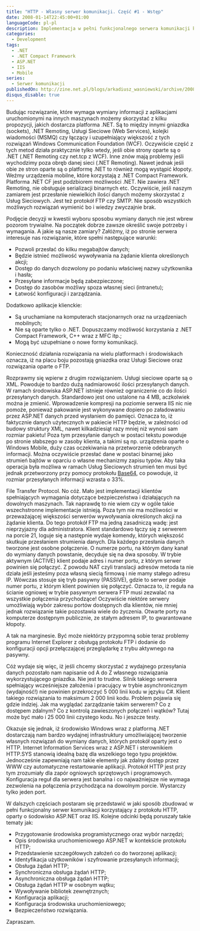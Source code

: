 ```yaml
---
title: "HTTP - Własny serwer komunikacji. Część #1 - Wstęp"
date: 2008-01-14T22:45:00+01:00
languageCode: pl-pl
description: Implementacja w pełni funkcjonalnego serwera komunikacji korzystającego z protokołu HTTP, opartego o śodowisko ASP.NET oraz IIS
categories:
  - Development
tags:
  - .NET
  - .NET Compact Framework
  - ASP.NET
  - IIS
  - Mobile
series:
  - Serwer komunikacji
publishedOn: http://zine.net.pl/blogs/arkadiusz_wasniewski/archive/2008/01/14/http-w-asny-serwer-komunikacji-cz-1.aspx
disqus_disable: true
---
```


Budując rozwiązanie, które wymaga wymiany informacji z aplikacjami uruchomionymi na innych maszynach możemy skorzystać z kilku propozycji, jakich dostarcza platforma .NET. Są to między innymi gniazdka (sockets), .NET Remoting, Usługi Sieciowe (Web Services), kolejki wiadomości (MSMQ) czy łączący i uzupełniający większość z tych rozwiązań Windows Communication Foundation (WCF). Oczywiście część z tych metod działa praktycznie tylko wtedy, jeśli obie strony oparte są o .NET (.NET Remoting czy net.tcp z WCF). Inne znów mają problemy jeśli wychodzimy poza obręb danej sieci (.NET Remoting). Nawet jednak jeśli obie ze stron oparte są o platformę .NET to również mogą wystąpić kłopoty. Weźmy urządzenia mobilne, które korzystają z .NET Compact Framework. Platforma .NET CF jest podzbiorem możliwości .NET. Nie zawiera .NET Remoting, nie obsługuje serializacji binarnych etc. Oczywiście, jeśli naszym zamiarem jest przesłanie niewielkich ilości danych możemy skorzystać z Usług Sieciowych. Jest też protokół FTP czy SMTP. Nie sposób wszystkich możliwych rozwiązań wymienić bo i wiedzy zwyczajnie brak.

Podjęcie decyzji w kwestii wyboru sposobu wymiany danych nie jest wbrew pozorom trywialne. Na początek dobrze zawsze określić swoje potrzeby i wymagania. A jakie są nasze zamiary? Załóżmy, iż po stronie serwera interesuje nas rozwiązanie, które spełni następujące warunki:

* Pozwoli przesłać do kilku megabajtów danych;
* Będzie istnieć możliwość wywoływania na żądanie klienta określonych akcji;
* Dostęp do danych dozwolony po podaniu właściwej nazwy użytkownika i hasła;
* Przesyłane informacje będą zabezpieczone;
* Dostęp do zasobów możliwy spoza własnej sieci (intranetu);
* Łatwość konfiguracji i zarządzania.

Dodatkowo aplikacje klienckie:

* Są uruchamiane na komputerach stacjonarnych oraz na urządzeniach mobilnych;
* Nie są oparte tylko o .NET. Dopuszczamy możliwość korzystania z .NET Compact Framework, C++ wraz z MFC itp.;
* Mogą być uzupełniane o nowe formy komunikacji.

Konieczność działania rozwiązania na wielu platformach i środowiskach oznacza, iż na placu boju pozostają gniazdka oraz Usługi Sieciowe oraz rozwiązania oparte o FTP.

Rozprawmy się wpierw z drugim rozwiązaniem. Usługi sieciowe oparte są o XML. Powoduje to bardzo dużą nadmiarowość ilości przesyłanych danych. W ramach środowiska ASP.NET istnieje również ograniczenie co do ilości przesyłanych danych. Standardowo jest ono ustalone na 4 MB, aczkolwiek można je zmienić. Wprowadzenie kompresji na poziomie serwera IIS nic nie pomoże, ponieważ pakowanie jest wykonywane dopiero po załadowaniu przez ASP.NET danych przed wysłaniem do pamięci. Oznacza to, iż faktycznie danych użytecznych w pakiecie HTTP będzie, w zależności od budowy struktury XML, nawet kilkadziesiąt razy mniej niż wynosi sam rozmiar pakietu! Poza tym przesyłanie danych w postaci tekstu powoduje po stronie słabszego w zasoby klienta, a takimi są np. urządzenia oparte o Windows Mobile, duży czas oczekiwania na przetworzenie odebranych informacji. Można oczywiście przesłać dane w postaci binarnej jako strumień bajtów w oparciu o własne mechanizmy zapisu typów. Aby taka operacja była możliwa w ramach Usług Sieciowych strumień ten musi być jednak przetworzony przy pomocy protokołu [Base64](http://pl.wikipedia.org/wiki/Base64), co powoduje, iż rozmiar przesyłanych informacji wzrasta o 33%.

File Transfer Protocol. No cóż. Mało jest implementacji klientów spełniających wymagania dotyczące bezpieczeństwa i działających na dowolnych maszynach. Tak naprawdę to nie wiem czy w ogóle takie wszechstronne implementacje istnieją. Poza tym nie ma możliwości w przeważającej większości serwerów wywoływania określonych akcji na żądanie klienta. Do tego protokół FTP ma jedną zasadniczą wadę: jest nieprzyjazny dla administratora. Klient standardowo łączy się z serwerem na porcie 21, loguje się a następnie wydaje komendy, których większość skutkuje przesłaniem strumienia danych. Dla każdego przesłania danych tworzone jest osobne połączenie. O numerze portu, na którym dany kanał do wymiany danych powstanie, decyduje się na dwa sposoby. W trybie aktywnym (ACTIVE) klient podaje adres i numer portu, z którym serwer powinien się połączyć. Z powodu NAT czyli translacji adresów metoda ta nie działa jeśli jesteśmy poza własną siecią firmową i nie mamy stałego adresu IP. Wówczas stosuje się tryb pasywny (PASSIVE), gdzie to serwer podaje numer portu, z którym klient powinien się połączyć. Oznacza to, iż reguła na ścianie ogniowej w trybie pasywnym serwera FTP musi zezwalać na wszystkie połączenia przychodzące! Oczywiście niektóre serwery umożliwiają wybór zakresu portów dostępnych dla klientów, nie mniej jednak rozwiązanie takie pozostawia wiele do życzenia. Otwarte porty na komputerze dostępnym publicznie, ze stałym adresem IP, to gwarantowane kłopoty.

A tak na marginesie. Być może niektórzy przypomną sobie teraz problemy programu Internet Explorer z obsługą protokołu FTP i dodanie do konfiguracji opcji przełączającej przeglądarkę z trybu aktywnego na pasywny.

Cóż wydaje się więc, iż jeśli chcemy skorzystać z wydajnego przesyłania danych pozostało nam napisanie od A do Z własnego rozwiązania wykorzystującego gniazdka. Nie jest to trudne. Silnik takiego serwera spełniający wcześniejsze założenia i pracujący w trybie asynchronicznym (wydajność!) nie powinien przekroczyć 5 000 linii kodu w języku C#. Klient takiego rozwiązania to maksimum 2 000 linii kodu. Problem pojawia się gdzie indziej. Jak ma wyglądać zarządzanie takim serwerem? Co z dostępem zdalnym? Co z kontrolą zawieszonych połączeń i wątków? Tutaj może być mało i 25 000 linii czystego kodu. No i jeszcze testy.

Okazuje się jednak, iż środowisko Windows wraz z platformą .NET dostarczają nam bardzo wydajnej infrastruktury umożliwiającej tworzenie własnych rozwiązań do wymiany danych, których protokół oparty jest o HTTP. Internet Information Services wraz z ASP.NET i sterownikiem HTTP.SYS stanowią idealną bazę dla wszelkiego tego typu projektów. Jednocześnie zapewniają nam takie elementy jak zdalny dostęp przez WWW czy automatyczne restartowanie aplikacji. Protokół HTTP jest przy tym zrozumiały dla zapór ogniowych sprzętowych i programowych. Konfiguracja reguł dla serwera jest banalna i co najważniejsze nie wymaga zezwolenia na połączenia przychodząca na dowolnym porcie. Wystarczy tylko jeden port.

W dalszych częściach postaram się przedstawić w jaki sposób zbudować w pełni funkcjonalny serwer komunikacji korzystający z protokołu HTTP, oparty o śodowisko ASP.NET oraz IIS. Kolejne odcinki będą poruszały takie tematy jak:

* Przygotowanie środowiska programistycznego oraz wybór narzędzi;
* Opis środowiska uruchomieniowego ASP.NET w kontekście protokołu HTTP;
* Przedstawienie szczegółowych założeń co do tworzonej aplikacji;
* Identyfikacja użytkowników i szyfrowanie przesyłanych informacji;
* Obsługa żądań HTTP;
* Synchroniczna obsługa żądań HTTP;
* Asynchroniczna obsługa żądań HTTP;
* Obsługa żądań HTTP w osobnym wątku;
* Wywoływanie bibliotek zewnętrznych;
* Konfiguracja aplikacji;
* Konfiguracja środowiska uruchomieniowego;
* Bezpieczeństwo rozwiązania.

Zapraszam.